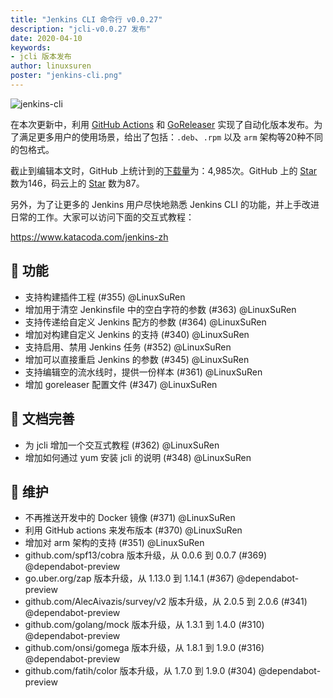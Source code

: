 ```yaml
---
title: "Jenkins CLI 命令行 v0.0.27"
description: "jcli-v0.0.27 发布"
date: 2020-04-10
keywords:
- jcli 版本发布
author: linuxsuren
poster: "jenkins-cli.png"
---
```


![jenkins-cli](jenkins-cli.png)

在本次更新中，利用 [GitHub Actions](github-actions) 和 [GoReleaser](goreleaser) 实现了自动化版本发布。为了满足更多用户的使用场景，给出了包括：`.deb`、`.rpm` 以及 `arm` 架构等20种不同的包格式。

截止到编辑本文时，GitHub 上统计到的[下载量](jcli-download)为：4,985次。GitHub 上的 [Star](github-star) 数为146，码云上的 [Star](gitee-star) 数为87。

另外，为了让更多的 Jenkins 用户尽快地熟悉 Jenkins CLI 的功能，并上手改进日常的工作。大家可以访问下面的交互式教程：

https://www.katacoda.com/jenkins-zh

## 🚀 功能

* 支持构建插件工程 (#355) @LinuxSuRen
* 增加用于清空 Jenkinsfile 中的空白字符的参数 (#363) @LinuxSuRen
* 支持传递给自定义 Jenkins 配方的参数 (#364) @LinuxSuRen
* 增加对构建自定义 Jenkins 的支持 (#340) @LinuxSuRen
* 支持启用、禁用 Jenkins 任务 (#352) @LinuxSuRen
* 增加可以直接重启 Jenkins 的参数 (#345) @LinuxSuRen
* 支持编辑空的流水线时，提供一份样本 (#361) @LinuxSuRen
* 增加 goreleaser 配置文件 (#347) @LinuxSuRen

## 📝 文档完善

* 为 jcli 增加一个交互式教程 (#362) @LinuxSuRen
* 增加如何通过 yum 安装 jcli 的说明 (#348) @LinuxSuRen

## 👻 维护

* 不再推送开发中的 Docker 镜像 (#371) @LinuxSuRen
* 利用 GitHub actions 来发布版本 (#370) @LinuxSuRen
* 增加对 arm 架构的支持 (#351) @LinuxSuRen
* github.com/spf13/cobra 版本升级，从 0.0.6 到 0.0.7 (#369) @dependabot-preview
* go.uber.org/zap 版本升级，从 1.13.0 到 1.14.1 (#367) @dependabot-preview
* github.com/AlecAivazis/survey/v2 版本升级，从 2.0.5 到 2.0.6 (#341) @dependabot-preview
* github.com/golang/mock 版本升级，从 1.3.1 到 1.4.0 (#310) @dependabot-preview
* github.com/onsi/gomega 版本升级，从 1.8.1 到 1.9.0 (#316) @dependabot-preview
* github.com/fatih/color 版本升级，从 1.7.0 到 1.9.0 (#304) @dependabot-preview

[github-actions]: https://github.com/jenkins-zh/jenkins-cli/actions
[goreleaser]: https://github.com/goreleaser/goreleaser
[jcli-download]: http://somsubhra.com/github-release-stats/?username=jenkins-zh&repository=jenkins-cli
[github-star]: https://github.com/jenkins-zh/jenkins-cli/stargazers
[gitee-star]: https://gitee.com/jenkins-zh/jenkins-cli/stargazers
